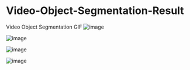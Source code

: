# Video-Object-Segmentation-Result
Video Object Segmentation GIF
![image](https://github.com/EternityZY/Video-Object-Segmentation-Result/blob/master/GIF_Result/drift-straight.gif)

![image](https://github.com/EternityZY/Video-Object-Segmentation-Result/blob/master/GIF_Result/lab-coat.gif)

![image](https://github.com/EternityZY/Video-Object-Segmentation-Result/blob/master/GIF_Result/loading.gif)

![image](https://github.com/EternityZY/Video-Object-Segmentation-Result/blob/master/GIF_Result/mbike-trick.gif)
